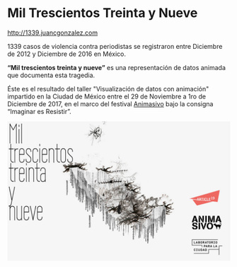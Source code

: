 # Mil Trescientos Treinta y Nueve

http://1339.juancgonzalez.com

1339 casos de violencia contra periodistas se registraron entre Diciembre de 2012 y Diciembre de 2016 en México.

**“Mil trescientos treinta y nueve”** es una representación de datos animada que documenta esta tragedia.

Éste es el resultado del taller "Visualización de datos con animación" impartido en la Ciudad de México entre el 29 de Noviembre a 1ro de Diciembre de 2017, en el marco del festival [Animasivo](https://www.animasivo.net) bajo la consigna “Imaginar es Resistir”.

[![1339](./src/img/MilTrescientosTreintaYNueve.jpg)](http://1339.juancgonzalez.com)
